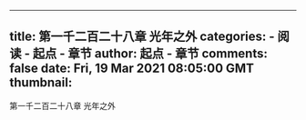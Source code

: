 
---
title: 第一千二百二十八章 光年之外
categories: 
    - 阅读
    - 起点 - 章节
author: 起点 - 章节
comments: false
date: Fri, 19 Mar 2021 08:05:00 GMT
thumbnail: 
---

<div>   
第一千二百二十八章 光年之外  
</div>
            